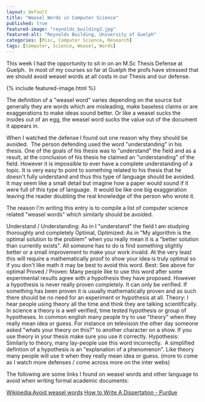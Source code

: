 ```yaml
---
layout: default
title: "Weasel Words in Computer Science"
published: true
featured-image: "reynolds_building2.jpg"
featured-alt: "Reynolds Building, University of Guelph"
categories: [Misc, Computer Science, Research]
tags: [Computer, Science, Weasel, Words]
---
```


This week I had the opportunity to sit in on an M.Sc Thesis Defense at Guelph. 
In most of my courses so far at Guelph the profs have stressed that we should
avoid weasel words at all costs in our Thesis and our defense. 

{% include featured-image.html %}

The definition of a "weasel word" varies depending on the source but generally
they are words which are misleading, make baseless claims or are exaggerations
to make ideas sound better. Or like a weasel sucks the insides out of an egg,
the weasel word sucks the value out of the document it appears in.

When I watched the defense I found out one reason why they should be avoided. 
The person defending used the word "understanding" in his thesis. One of the
goals of his thesis was to "understand" the field and as a result, at the
conclusion of his thesis he claimed an "understanding" of the field. However it
is impossible to ever have a complete understanding of a topic. It is very easy
to point to something related to his thesis that he doesn't fully understand and
thus this type of language should be avoided.  It may seem like a small detail
but imagine how a paper would sound if it were full of this type of language. 
It would be like one big exaggeration leaving the reader doubting the real
knowledge of the person who wrote it.

The reason I'm writing this entry is to compile a list of computer science
related "weasel words" which similarly should be avoided.

Understand / Understanding: As in I "understand" the field I am studying
thoroughly and completely Optimal, Optimized: As in "My algorithm is the optimal
solution to the problem" when you really mean it is a "better solution than
currently exists". All someone has to do is find something slightly better or a
small improvement to make your work invalid. At the very least this will
require a mathematically proof to show your idea is truly optimal so if you
don't like math it may be best to avoid this word. Best: See above for optimal
Proved / Proven: Many people like to use this word after some experimental
results agree with a hypothesis they have proposed. However a hypothesis is
never really proven completely. It can only be verified. If something has been
proven it is usually mathematically proven and as such there should be no need
for an experiment or hypothesis at all.
Theory: I hear people using theory all the time and think they are talking
scientifically. In science a theory is a well verified, time tested hypothesis
or group of hypotheses. In common english many people try to use "theory" when
they really mean idea or guess. For instance on television the other day
someone asked "whats your theory on this?" to another character on a show.
If you use theory in your thesis make sure you use it correctly.
Hypothesis: Similarly to theory, many lay-people use this word incorrectly. 
A simplified defintion of a hypothesis is an "explanation of a phenomenon".
Like theory many people will use it when they really mean idea or guess.
(more to come as I watch more defenses / come across more on the inter webs)

The following are some links I found on weasel words and other language to avoid
when writing formal academic documents:

[Wikipedia:Avoid weasel words](https://en.wikipedia.org/wiki/Wikipedia:Manual_of_Style/Words_to_watch#Unsupported_attributions)
[How to Write A Dissertation - Purdue](https://www.cs.purdue.edu/homes/dec/essay.dissertation.html)
